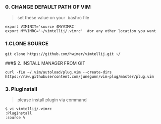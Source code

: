 ### 0. CHANGE DEFAULT PATH OF VIM 

> set these value on your .bashrc file
```
export VIMINIT='source $MYVIMRC'
export MYVIMRC='~/vimtellij/.vimrc'  #or any other location you want
```



### 1.CLONE SOURCE 
```
git clone https://github.com/hwimer/vimtellij.git ~/
```




###$ 2. INSTALL MANAGER FROM GIT 
```
curl -fLo ~/.vim/autoload/plug.vim --create-dirs     https://raw.githubusercontent.com/junegunn/vim-plug/master/plug.vim 
```




### 3. PlugInstall
> please install plugin via command 
```
$ vi vimtellij/.vimrc
:PlugInstall
:source %
```
